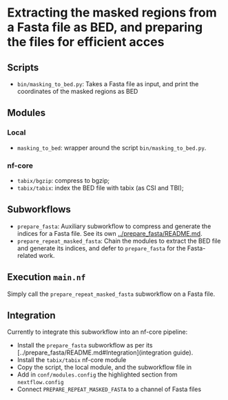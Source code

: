 # Extracting the masked regions from a Fasta file as BED, and preparing the files for efficient acces

## Scripts

- `bin/masking_to_bed.py`: Takes a Fasta file as input, and print the coordinates of the masked regions as BED

## Modules

### Local

- `masking_to_bed`: wrapper around the script `bin/masking_to_bed.py`.

### nf-core

- `tabix/bgzip`: compress to bgzip;
- `tabix/tabix`: index the BED file with tabix (as CSI and TBI);

## Subworkflows

- `prepare_fasta`: Auxiliary subworkflow to compress and generate the indices for a Fasta file. See its own [../prepare\_fasta/README.md](description).
- `prepare_repeat_masked_fasta`: Chain the modules to extract the BED file and generate its indices, and defer to `prepare_fasta` for the Fasta-related work.

## Execution `main.nf`

Simply call the `prepare_repeat_masked_fasta` subworkflow on a Fasta file.

## Integration

Currently to integrate this subworkflow into an nf-core pipeline:

- Install the `prepare_fasta` subworkflow as per its [../prepare\_fasta/README.md#Integration](integration guide).
- Install the `tabix/tabix` nf-core module
- Copy the script, the local module, and the subworkflow file in
- Add in `conf/modules.config` the highlighted section from `nextflow.config`
- Connect `PREPARE_REPEAT_MASKED_FASTA` to a channel of Fasta files
